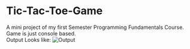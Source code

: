 # Tic-Tac-Toe-Game
A mini project of my first Semester Programming Fundamentals Course. Game is just console based.
<br>
Output Looks like:
![Output](https://github.com/SidrahMalik/Tic-Tac-Toe-Game/assets/158201665/8a703f6f-be03-4f2a-a8b8-f135699da164)


